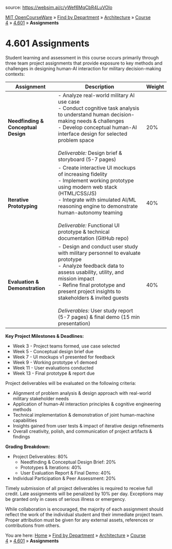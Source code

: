 source: https://websim.ai/c/yWef6MqCbR4LuVOlo

[MIT OpenCourseWare](https://ocw.mit.edu/) » [Find by Department](https://ocw.mit.edu/find-by-department) » [Architecture](https://ocw.mit.edu/course-lists/architecture) » [Course 4](https://ocw.mit.edu/course/4) » [4.601](https://ocw.mit.edu/course/4/4.601-designing-and-prototyping-military-interfaces-with-autonomous-agents-fall-2023) » **Assignments**

# 4.601 Assignments

Student learning and assessment in this course occurs primarily through three team project assignments that provide exposure to key methods and challenges in designing human-AI interaction for military decision-making contexts:

|Assignment|Description|Weight|
|---|---|---|
|**Needfinding & Conceptual Design**|- Analyze real-world military AI use case<br>- Conduct cognitive task analysis to understand human decision-making needs & challenges<br>- Develop conceptual human-AI interface design for selected problem space<br><br>_Deliverable:_ Design brief & storyboard (5-7 pages)|20%|
|**Iterative Prototyping**|- Create interactive UI mockups of increasing fidelity<br>- Implement working prototype using modern web stack (HTML/CSS/JS)<br>- Integrate with simulated AI/ML reasoning engine to demonstrate human-autonomy teaming<br><br>_Deliverable:_ Functional UI prototype & technical documentation (GitHub repo)|40%|
|**Evaluation & Demonstration**|- Design and conduct user study with military personnel to evaluate prototype<br>- Analyze feedback data to assess usability, utility, and mission impact<br>- Refine final prototype and present project insights to stakeholders & invited guests<br><br>_Deliverables:_ User study report (5-7 pages) & final demo (15 min presentation)|40%|

**Key Project Milestones & Deadlines:**

- Week 3 - Project teams formed, use case selected
- Week 5 - Conceptual design brief due
- Week 7 - UI mockups v1 presented for feedback
- Week 9 - Working prototype v1 demoed
- Week 11 - User evaluations conducted
- Week 13 - Final prototype & report due

Project deliverables will be evaluated on the following criteria:

- Alignment of problem analysis & design approach with real-world military stakeholder needs
- Application of human-AI interaction principles & cognitive engineering methods
- Technical implementation & demonstration of joint human-machine capabilities
- Insights gained from user tests & impact of iterative design refinements
- Overall creativity, polish, and communication of project artifacts & findings

**Grading Breakdown:**

- Project Deliverables: 80%
    - Needfinding & Conceptual Design Brief: 20%
    - Prototypes & Iterations: 40%
    - User Evaluation Report & Final Demo: 40%
- Individual Participation & Peer Assessment: 20%

Timely submission of all project deliverables is required to receive full credit. Late assignments will be penalized by 10% per day. Exceptions may be granted only in cases of serious illness or emergency.

While collaboration is encouraged, the majority of each assignment should reflect the work of the individual student and their immediate project team. Proper attribution must be given for any external assets, references or contributions from others.

You are here: [Home](https://ocw.mit.edu/) » [Find by Department](https://ocw.mit.edu/find-by-department) » [Architecture](https://ocw.mit.edu/course-lists/architecture) » [Course 4](https://ocw.mit.edu/course/4) » [4.601](https://ocw.mit.edu/course/4/4.601-designing-and-prototyping-military-interfaces-with-autonomous-agents-fall-2023) » **Assignments**